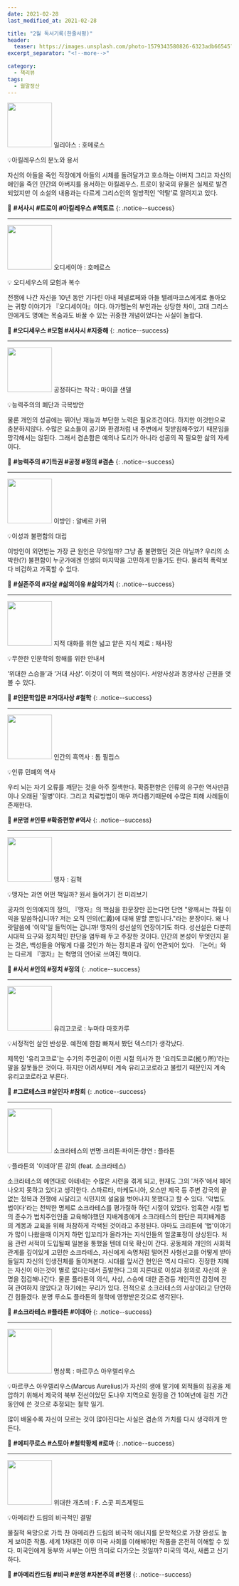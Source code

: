 ```yaml
---
date: 2021-02-28
last_modified_at: 2021-02-28

title: "2월 독서기록(한줄서평)"
header:
  teaser: https://images.unsplash.com/photo-1579343580826-6323adb66545?ixlib=rb-1.2.1&ixid=MnwxMjA3fDB8MHxwaG90by1wYWdlfHx8fGVufDB8fHx8&auto=format&fit=crop&w=2070&q=80
excerpt_separator: "<!--more-->"

category:
  - 책리뷰
tags:
  - 월말정산
---
```

<img src="https://img.ridicdn.net/cover/1480000046/xxlarge?dpi=xxhdpi#1" style="width: 100px" class="align-left" alt=""/> 일리아스
: 호메로스

💡아킬레우스의 분노와 용서

자신의 아들을 죽인 적장에게 아들의 시체를 돌려달가고 호소하는 아버지 그리고 자신의 애인을 죽인 인간의 아버지를 용서하는 아킬레우스. 트로이 왕국의 유물은 실제로 발견되었지만 이 소설의 내용과는 다르게 그리스인의 일방적인 '약탈'로 알려지고 있다. 

<!--more-->

🔑 **\#서사시 #트로이 #아킬레우스 #헥토르**
{: .notice--success}

------

<img src="https://img.ridicdn.net/cover/1480000055/xxlarge?dpi=xxhdpi#1" style="width: 100px" class="align-left" alt=""/> 오디세이아
: 호메로스

💡 오디세우스의 모험과 복수 

전쟁에 나간 자신을 10년 동안 기다린 아내 페넬로페와 아들 텔레마코스에게로 돌아오는 귀향 이야기가 『오디세이아』이다. 아가멤논의 부인과는 상당한 차이, 고대 그리스인에게도 명예는 목숨과도 바꿀 수 있는 귀중한 개념이었다는 사실이 놀랍다.

🔑 **\#오디세우스 #모험 #서사시 #지중해**
{: .notice--success}

------

<img src="https://img.ridicdn.net/cover/593000830/xxlarge?dpi=xxhdpi#1" style="width: 100px" class="align-left" alt=""/> 공정하다는 착각
: 마이클 샌델

💡능력주의의 폐단과 극복방안 

물론 개인의 성공에는 뛰어난 재능과 부단한 노력은 필요조건이다. 하지만 이것만으로 충분하지않다. 수많은 요소들이 공기와 환경처럼 내 주변에서 뒷받침해주었기 때문임을 망각해서는 않된다. 그래서 겸손함은 예의나 도리가 아니라 성공의 꼭 필요한 삶의 자세이다. 

🔑 **\#능력주의 #기득권 #공정 #정의 #겸손**
{: .notice--success}

------

<img src="https://img.ridicdn.net/cover/1153000037/xxlarge?dpi=xxhdpi#1" style="width: 100px" class="align-left" alt=""/> 이방인
: 알베르 카뮈

💡이성과 불편함의 대립 

이방인이 외면받는 가장 큰 원인은 무엇일까? 그냥 좀 불편했던 것은 아닐까? 우리의 소박한(?) 불편함이 누군가에겐 인생의 마지막을 고민하게 만들기도 한다. 물리적 폭력보다 비겁하고 가혹할 수 있다. 

🔑 **\#실존주의 #자살 #삶의이유 #삶의가치**
{: .notice--success}

------

<img src="https://img.ridicdn.net/cover/2127000058/xxlarge?dpi=xxhdpi#1" style="width: 100px" class="align-left" alt=""/> 지적 대화를 위한 넓고 얕은 지식 제로
: 채사장

💡무한한 인문학의 항해를 위한 안내서 

‘위대한 스승들’과 ‘거대 사상’. 이것이 이 책의 핵심이다. 서양사상과 동양사상 근원을 엿볼 수 있다.

🔑 **\#인문학입문 #거대사상 #철학**
{: .notice--success}

------

<img src="https://img.ridicdn.net/cover/1046000080/xxlarge?dpi=xxhdpi#1" style="width: 100px" class="align-left" alt=""/> 인간의 흑역사
: 톰 필립스

💡인류 민폐의 역사

우리 뇌는 자기 오류를 깨닫는 것을 아주 질색한다. 확증편향은 인류의 유구한 역사만큼이나 오래된 '질병'이다. 그리고 치료방법이 매우 까다롭기때문에 수많은 피해 사례들이 존재한다.

🔑 **\#문명 #인류 #확증편향 #역사**
{: .notice--success}

------

<img src="https://img.ridicdn.net/cover/606001968/xxlarge?dpi=xxhdpi#1" style="width: 100px" class="align-left" alt=""/> 맹자
: 김혁

💡맹자는 과연 어떤 책일까? 원서 들어가기 전 미리보기 

공자의 인의예지의 정의, 『맹자』의 핵심을 한문장만 꼽는다면 단연 "왕께서는 하필 이익을 말씀하십니까? 저는 오직 인의(仁義)에 대해 말할 뿐입니다."라는 문장이다. 왜 나랏말씀에 '이익'일 들먹이는 겁니까! 맹자의 성선설의 연장이기도 하다. 성선설은 다분히 시대적 요구와 정치적인 판단을 염두해 두고 주장한 것이다. 인간의 본성이 무엇인지 묻는 것은, 백성들을 어떻게 다룰 것인가 하는 정치론과 깊이 연관되어 있다. 『논어』와는 다르게 『맹자』는 혁명의 언어로 쓰여진 책이다.

🔑 **\#사서 #인의 #정치 #정의**
{: .notice--success}

------

<img src="https://img.ridicdn.net/cover/2066001816/xxlarge?dpi=xxhdpi#1" style="width: 100px" class="align-left" alt=""/> 유리고코로
: 누마타 마호카루

💡서정적인 살인 반성문. 예전에 한참 빠져서 봤던 덱스터가 생각났다.

제목인 '유리고코로'는 수기의 주인공이 어린 시절 의사가 한 '요리도코로(拠り所)'라는 말을 잘못들은 것이다. 하지만 어려서부터 계속 유리고코로라고 불렀기 때문인지 계속 유리고코로라고 부른다. 

🔑 **\#그로테스크 #살인자 #참회**
{: .notice--success}

------

<img src="https://img.ridicdn.net/cover/1883000101/xxlarge?dpi=xxhdpi#1" style="width: 100px" class="align-left" alt=""/> 소크라테스의 변명·크리톤·파이돈·향연
: 플라톤

💡플라톤의 '이데아'론 강의 (feat. 소크라테스)

소크라테스의 예언대로 아테네는 수많은 시련을 겪게 되고, 현재도 그의 '저주'에서 헤어나오지 못하고 있다고 생각한다. 스파르타, 마케도니아, 오스만 제국 등 주변 강국의 끝없는 정복과 전쟁에 시달리고 식민지의 설움을 벗어나지 못했다고 할 수 있다. '악법도 법이다'라는 천박한 명제로 소크라테스를 평가절하 하던 시절이 있었다. 엄혹한 시절 법의 준수가 법치주인인줄 교육해야했던 지배계층에게 소크라테스의 판단은 피지배계층의 계몽과 교육을 위해 처참하게 각색된 것이라고 추정된다. 아마도 크리톤에 '법'이야기가 많이 나왔을때 이거지 하면 입꼬리가 올라가는 지식인들의 얼굴표정이 상상된다. 처음 관련 서적이 도입될때 일본을 통했을 텐데 더욱 확신이 간다. 공동체와 개인의 사회적 관계를 깊이있게 고민한 소크라테스, 자신에게 숙명처럼 떨어진 사형선고를 어떻게 받아들일지 자신의 인생전체를 돌이켜본다. 시대를 앞서간 현인은 역시 다르다. 진정한 지혜는 자신이 아는것이 별로 없다는데서 출발한다 그의 지론대로 이성과 정의로 자신의 운명을 점검해나간다. 물론 플라톤의 의식, 사상, 스승에 대한 존경등 개인적인 감정에 전혀 관여하지 않았다고 하기에는 무리가 있다. 전적으로 소크라테스의 사상이라고 단언하긴 힘들겠다. 분명 루소도 플라톤의 철학에 영향받은것으로 생각된다.

🔑 **\#소크라테스 #플라톤 #이데아**
{: .notice--success}

------

<img src="https://img.ridicdn.net/cover/1883000023/xxlarge?dpi=xxhdpi#1" style="width: 100px" class="align-left" alt=""/> 명상록
: 마르쿠스 아우렐리우스

💡마르쿠스 아우렐리우스(Marcus Aurelius)가 자신의 생애 말기에 외적들의 침공을 제압하기 위해서 제국의 북부 전선이었던 도나우 지역으로 원정을 간 10여년에 걸친 기간 동안에 쓴 것으로 추정되는 철학 일기. 

많이 배울수록 자신이 모르는 것이 많아진다는 사실은 겸손의 가치를 다시 생각하게 만든다. 

🔑 **\#에피쿠로스 #스토아 #철학황제 #로마**
{: .notice--success}

------

<img src="https://img.ridicdn.net/cover/1153000023/xxlarge?dpi=xxhdpi#1" style="width: 100px" class="align-left" alt=""/> 위대한 개츠비
: F. 스콧 피츠제럴드

💡아메리칸 드림의 비극적인 결말 

물질적 욕망으로 가득 찬 아메리칸 드림의 비극적 에너지를 문학적으로 가장 완성도 높게 보여준 작품. 세계 1차대전 이후 미국 사회를 이해해야만 작품을 온전히 이해할 수 있다. 미국인에게 동부와 서부는 어떤 의미로 다가오는 것일까? 미국의 역사, 새롭고 신기하다.

🔑 **\#아메리칸드림 #비극 #운명 #자본주의 #전쟁**
{: .notice--success}